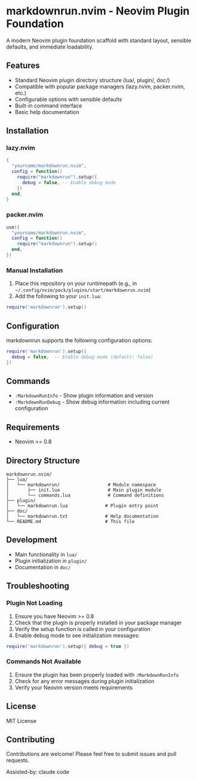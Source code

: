 # markdownrun.nvim - Neovim Plugin Foundation

A modern Neovim plugin foundation scaffold with standard layout, sensible defaults, and immediate loadability.

## Features

- Standard Neovim plugin directory structure (lua/, plugin/, doc/)
- Compatible with popular package managers (lazy.nvim, packer.nvim, etc.)
- Configurable options with sensible defaults
- Built-in command interface
- Basic help documentation

## Installation

### lazy.nvim

```lua
{
  "yourname/markdownrun.nvim",
  config = function()
    require("markdownrun").setup({
      debug = false, -- Enable debug mode
    })
  end,
}
```

### packer.nvim

```lua
use({
  "yourname/markdownrun.nvim",
  config = function()
    require("markdownrun").setup()
  end,
})
```

### Manual Installation

1. Place this repository on your runtimepath (e.g., in `~/.config/nvim/pack/plugins/start/markdownrun.nvim`)
2. Add the following to your `init.lua`:

```lua
require('markdownrun').setup()
```

## Configuration

markdownrun supports the following configuration options:

```lua
require('markdownrun').setup({
  debug = false,  -- Enable debug mode (default: false)
})
```

## Commands

- `:MarkdownRunInfo` - Show plugin information and version
- `:MarkdownRunDebug` - Show debug information including current configuration

## Requirements

- Neovim >= 0.8

## Directory Structure

```
markdownrun.nvim/
├── lua/
│   └── markdownrun/                  # Module namespace
│       ├── init.lua                  # Main plugin module
│       └── commands.lua              # Command definitions
├── plugin/
│   └── markdownrun.lua              # Plugin entry point
├── doc/
│   └── markdownrun.txt              # Help documentation
└── README.md                        # This file
```

## Development

- Main functionality in `lua/`
- Plugin initialization in `plugin/`
- Documentation in `doc/`

## Troubleshooting

### Plugin Not Loading

1. Ensure you have Neovim >= 0.8
2. Check that the plugin is properly installed in your package manager
3. Verify the setup function is called in your configuration
4. Enable debug mode to see initialization messages:

```lua
require('markdownrun').setup({ debug = true })
```

### Commands Not Available

1. Ensure the plugin has been properly loaded with `:MarkdownRunInfo`
2. Check for any error messages during plugin initialization
3. Verify your Neovim version meets requirements

## License

MIT License

## Contributing

Contributions are welcome! Please feel free to submit issues and pull requests.

Assisted-by: claude code
